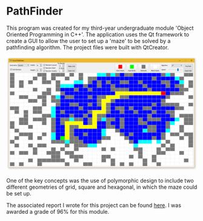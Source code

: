 # PathFinder

This program was created for my third-year undergraduate module 'Object
Oriented Programming in C++'.  The application uses the Qt framework to create
a GUI to allow the user to set up a 'maze' to be solved by a pathfinding
algorithm. The project files were built with QtCreator.

![Screenshot of the application](https://github.com/Hazza4569/PathFinder/blob/master/docs/screenshot.jpg?raw=true)

One of the key concepts was the use of polymorphic design to include two
different geometries of grid, square and hexagonal, in which the maze could be
set up.

The associated report I wrote for this project can be found
[here](docs/report.pdf). I was awarded a grade of 96% for this module.
